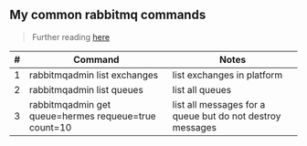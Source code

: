 ## My common rabbitmq commands

> Further reading [here](https://www.rabbitmq.com/management-cli.html) 

| # | Command | Notes |
|---|---|---|
|1| rabbitmqadmin list exchanges | list exchanges in platform|
|2| rabbitmqadmin list queues | list all queues |
|3| rabbitmqadmin get queue=hermes requeue=true count=10 | list all messages for a queue but do not destroy messages|
